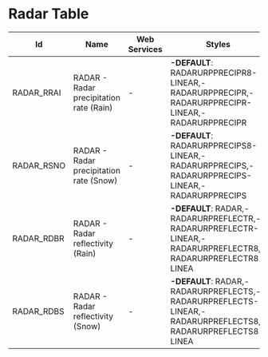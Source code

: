 # Radar Table

Id | Name | Web Services | Styles | Notes
---|------|--------------|--------|------
RADAR_RRAI | RADAR - Radar precipitation rate (Rain) | -            | **-DEFAULT**: RADARURPPRECIPR8-LINEAR,-RADARURPPRECIPR,-RADARURPPRECIPR-LINEAR,-RADARURPPRECIPR |      
RADAR_RSNO | RADAR - Radar precipitation rate (Snow) | -            | **-DEFAULT**: RADARURPPRECIPS8-LINEAR,-RADARURPPRECIPS,-RADARURPPRECIPS-LINEAR,-RADARURPPRECIPS |      
RADAR_RDBR | RADAR - Radar reflectivity (Rain) | -            | **-DEFAULT**: RADAR,-RADARURPREFLECTR,-RADARURPREFLECTR-LINEAR,-RADARURPREFLECTR8,-RADARURPREFLECTR8-LINEA |      
RADAR_RDBS | RADAR - Radar reflectivity (Snow) | -            | **-DEFAULT**: RADAR,-RADARURPREFLECTS,-RADARURPREFLECTS-LINEAR,-RADARURPREFLECTS8,-RADARURPREFLECTS8-LINEA |      

